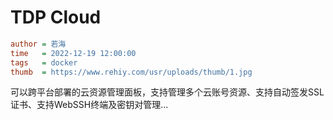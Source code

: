 # TDP Cloud

```ini
author = 若海
time   = 2022-12-19 12:00:00
tags   = docker
thumb  = https://www.rehiy.com/usr/uploads/thumb/1.jpg
```

可以跨平台部署的云资源管理面板，支持管理多个云账号资源、支持自动签发SSL证书、支持WebSSH终端及密钥对管理...
